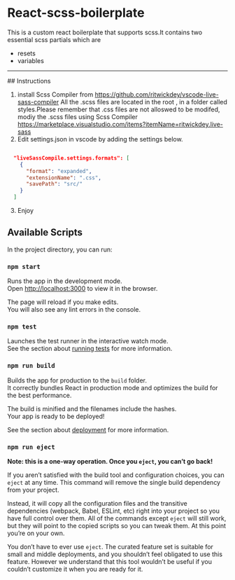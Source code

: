 # React-scss-boilerplate 

This is a custom react boilerplate that supports scss.It contains two essential scss partials which are 

- resets
- variables

<hr>
## Instructions

1. install Scss Compiler from https://github.com/ritwickdey/vscode-live-sass-compiler
All the .scss files are located in the root , in a folder called styles.Please remember that .css files are not alloswed to be modifed, modiy the .scss files using Scss Compiler https://marketplace.visualstudio.com/items?itemName=ritwickdey.live-sass
2. Edit settings.json in vscode  by adding the settings below.

```json

  "liveSassCompile.settings.formats": [
    {
      "format": "expanded",
      "extensionName": ".css",
      "savePath": "src/"
    }
  ]

```
3. Enjoy


## Available Scripts

In the project directory, you can run:

### `npm start`

Runs the app in the development mode.<br />
Open [http://localhost:3000](http://localhost:3000) to view it in the browser.

The page will reload if you make edits.<br />
You will also see any lint errors in the console.

### `npm test`

Launches the test runner in the interactive watch mode.<br />
See the section about [running tests](https://facebook.github.io/create-react-app/docs/running-tests) for more information.

### `npm run build`

Builds the app for production to the `build` folder.<br />
It correctly bundles React in production mode and optimizes the build for the best performance.

The build is minified and the filenames include the hashes.<br />
Your app is ready to be deployed!

See the section about [deployment](https://facebook.github.io/create-react-app/docs/deployment) for more information.

### `npm run eject`

**Note: this is a one-way operation. Once you `eject`, you can’t go back!**

If you aren’t satisfied with the build tool and configuration choices, you can `eject` at any time. This command will remove the single build dependency from your project.

Instead, it will copy all the configuration files and the transitive dependencies (webpack, Babel, ESLint, etc) right into your project so you have full control over them. All of the commands except `eject` will still work, but they will point to the copied scripts so you can tweak them. At this point you’re on your own.

You don’t have to ever use `eject`. The curated feature set is suitable for small and middle deployments, and you shouldn’t feel obligated to use this feature. However we understand that this tool wouldn’t be useful if you couldn’t customize it when you are ready for it.
